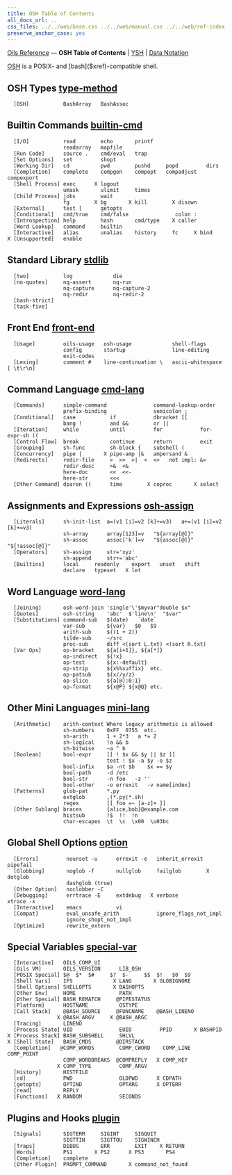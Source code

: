 ```yaml
---
title: OSH Table of Contents
all_docs_url: ..
css_files: ../../web/base.css ../../web/manual.css ../../web/ref-index.css
preserve_anchor_case: yes
---
```


<div class="doc-ref-header">

[Oils Reference](index.html) &mdash;
**OSH Table of Contents** | [YSH](toc-ysh.html) | [Data Notation](toc-data.html)

</div>

[OSH]($xref) is a POSIX- and [bash]($xref)-compatible shell.

<!--
<div class="custom-toc">

[OSH Types](#type-method) <br/>
[Builtin Commands](#builtin-cmd) <br/>
[Front End](#front-end) <br/>
[Command Language](#cmd-lang) <br/>
[OSH Assignment](#osh-assign) <br/>
[Word Language](#word-lang) <br/>
[Mini Languages](#mini-lang) <br/>
[Shell Options](#option) <br/>
[Special Variables](#special-var) <br/>
[Plugins and Hooks](#plugin) <br/>

[type-method](#type-method) &nbsp;
[builtin-cmd](#builtin-cmd) &nbsp;
[front-end](#front-end) &nbsp;
[cmd-lang](#cmd-lang) &nbsp;
[osh-assign](#osh-assign) &nbsp;
[word-lang](#word-lang) &nbsp;
[mini-lang](#mini-lang) &nbsp;
[option](#option) &nbsp;
[special-var](#special-var) &nbsp;
[plugin](#plugin)

</div>
-->

<h2 id="type-method">
  OSH Types <a class="group-link" href="chap-type-method.html">type-method</a>
</h2>

```chapter-links-type-method
  [OSH]           BashArray   BashAssoc
```

<h2 id="builtin-cmd">
  Builtin Commands <a class="group-link" href="chap-builtin-cmd.html">builtin-cmd</a>
</h2>

```chapter-links-builtin-cmd
  [I/O]           read        echo       printf
                  readarray   mapfile
  [Run Code]      source .    cmd/eval   trap
  [Set Options]   set         shopt
  [Working Dir]   cd          pwd        pushd     popd         dirs
  [Completion]    complete    compgen    compopt   compadjust   compexport
  [Shell Process] exec      X logout 
                  umask       ulimit     times
  [Child Process] jobs        wait
                  fg        X bg       X kill        X disown 
  [External]      test [      getopts
  [Conditional]   cmd/true    cmd/false               colon :
  [Introspection] help        hash       cmd/type    X caller
  [Word Lookup]   command     builtin
  [Interactive]   alias       unalias    history     fc     X bind
X [Unsupported]   enable
```

<h2 id="stdlib">
  Standard Library <a class="group-link" href="chap-stdlib.html">stdlib</a>
</h2>

```chapter-links-stdlib
  [two]           log             die
  [no-quotes]     nq-assert       nq-run          
                  nq-capture      nq-capture-2
                  nq-redir        nq-redir-2
  [bash-strict]   
  [task-five]     
```

<h2 id="front-end">
  Front End <a class="group-link" href="chap-front-end.html">front-end</a>
</h2>

```chapter-links-front-end
  [Usage]         oils-usage   osh-usage             shell-flags
                  config       startup               line-editing          
                  exit-codes
  [Lexing]        comment #    line-continuation \   ascii-whitespace [ \t\r\n]
```

<h2 id="cmd-lang">
  Command Language <a class="group-link" href="chap-cmd-lang.html">cmd-lang</a>
</h2>

```chapter-links-cmd-lang
  [Commands]      simple-command               command-lookup-order
                  prefix-binding               semicolon ;    
  [Conditional]   case           if            dbracket [[
                  bang !         and &&        or ||
  [Iteration]     while          until         for            for-expr-sh ((
  [Control Flow]  break          continue      return         exit
  [Grouping]      sh-func        sh-block {    subshell (
  [Concurrency]   pipe |       X pipe-amp |&   ampersand &
  [Redirects]     redir-file     >  >>  >|  <  <>   not impl: &>
                  redir-desc     >&  <&
                  here-doc       <<  <<-
                  here-str       <<<
  [Other Command] dparen ((      time        X coproc       X select
```

<h2 id="osh-assign">
  Assignments and Expressions <a class="group-link" href="chap-osh-assign.html">osh-assign</a>
</h2>

```chapter-links-osh-assign
  [Literals]      sh-init-list  a=(v1 [i]=v2 [k]+=v3)   a+=(v1 [i]=v2 [k]+=v3)
                  sh-array      array[123]=v   "${array[@]}"
                  sh-assoc      assoc['k']=v   "${assoc[@]}"   "${!assoc[@]}"  
  [Operators]     sh-assign     str='xyz'
                  sh-append     str+='abc'
  [Builtins]      local     readonly    export   unset   shift
                  declare   typeset   X let
```

<h2 id="word-lang">
  Word Language <a class="group-link" href="chap-word-lang.html">word-lang</a>
</h2>

<!-- linkify_stop_col is 33 -->

```chapter-links-word-lang_33
  [Joining]       osh-word-join 'single'\'$myvar"double $x"
  [Quotes]        osh-string    'abc'  $'line\n'  "$var"
  [Substitutions] command-sub   $(date)   `date`
                  var-sub       ${var}   $0   $9   
                  arith-sub     $((1 + 2))
                  tilde-sub     ~/src
                  proc-sub      diff <(sort L.txt) <(sort R.txt)
  [Var Ops]       op-bracket    ${a[i+1]}, ${a[*]}
                  op-indirect   ${!x}
                  op-test       ${x:-default}
                  op-strip      ${x%%suffix}  etc.
                  op-patsub     ${x//y/z}
                  op-slice      ${a[@]:0:1}
                  op-format     ${x@P} ${x@Q} etc.
```

<h2 id="mini-lang">
  Other Mini Languages <a class="group-link" href="chap-mini-lang.html">mini-lang</a>
</h2>

<!-- linkify_stop_col is 33 -->

```chapter-links-mini-lang_33
  [Arithmetic]    arith-context Where legacy arithmetic is allowed
                  sh-numbers    0xFF  0755  etc.
                  sh-arith      1 + 2*3   a *= 2
                  sh-logical    !a && b
                  sh-bitwise    ~a ^ b
  [Boolean]       bool-expr     [[ ! $x && $y || $z ]]
                                test ! $x -a $y -o $z
                  bool-infix    $a -nt $b    $x == $y
                  bool-path     -d /etc
                  bool-str      -n foo   -z '' 
                  bool-other    -o errexit   -v name[index]
  [Patterns]      glob-pat      *.py
                  extglob       ,(*.py|*.sh)
                  regex         [[ foo =~ [a-z]+ ]]
  [Other Sublang] braces        {alice,bob}@example.com
                  histsub       !$  !!  !n
                  char-escapes  \t  \c  \x00  \u03bc
```

<h2 id="option">
  Global Shell Options <a class="group-link" href="chap-option.html">option</a>
</h2>

<!-- linkify_stop_col is 20 since we only want section links -->

```chapter-links-option_22
  [Errors]         nounset -u      errexit -e   inherit_errexit   pipefail
  [Globbing]       noglob -f       nullglob     failglob        X dotglob
                   dashglob (true)
  [Other Option]   noclobber -C
  [Debugging]      errtrace -E     extdebug   X verbose           xtrace -x     
  [Interactive]    emacs           vi
  [Compat]         eval_unsafe_arith            ignore_flags_not_impl
                   ignore_shopt_not_impl
  [Optimize]       rewrite_extern
```

<h2 id="special-var">
  Special Variables <a class="group-link" href="chap-special-var.html">special-var</a>
</h2>

```chapter-links-special-var
  [Interactive]   OILS_COMP_UI
  [Oils VM]       OILS_VERSION      LIB_OSH
  [POSIX Special] $@  $*  $#     $?  $-     $$  $!   $0  $9
  [Shell Vars]    IFS             X LANG       X GLOBIGNORE
  [Shell Options] SHELLOPTS       X BASHOPTS
  [Other Env]     HOME              PATH
  [Other Special] BASH_REMATCH     @PIPESTATUS
  [Platform]      HOSTNAME          OSTYPE
  [Call Stack]    @BASH_SOURCE     @FUNCNAME    @BASH_LINENO   
                X @BASH_ARGV     X @BASH_ARGC
  [Tracing]       LINENO
  [Process State] UID               EUID         PPID       X BASHPID
X [Process Stack] BASH_SUBSHELL     SHLVL
X [Shell State]   BASH_CMDS        @DIRSTACK
  [Completion]   @COMP_WORDS        COMP_CWORD    COMP_LINE   COMP_POINT
                  COMP_WORDBREAKS  @COMPREPLY   X COMP_KEY
                X COMP_TYPE         COMP_ARGV
  [History]       HISTFILE
  [cd]            PWD               OLDPWD      X CDPATH
  [getopts]       OPTIND            OPTARG      X OPTERR
  [read]          REPLY
  [Functions]   X RANDOM            SECONDS
```

<h2 id="plugin">
  Plugins and Hooks <a class="group-link" href="chap-plugin.html">plugin</a>
</h2>

```chapter-links-plugin
  [Signals]       SIGTERM     SIGINT     SIGQUIT
                  SIGTTIN     SIGTTOU    SIGWINCH
  [Traps]         DEBUG       ERR        EXIT    X RETURN
  [Words]         PS1       X PS2      X PS3       PS4
  [Completion]    complete
  [Other Plugin]  PROMPT_COMMAND       X command_not_found    
```
